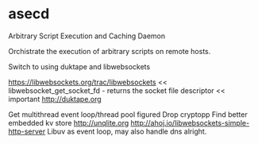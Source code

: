 asecd
=====

Arbitrary Script Execution and Caching Daemon

Orchistrate the execution of arbitrary scripts on remote hosts.

Switch to using duktape and libwebsockets

https://libwebsockets.org/trac/libwebsockets << libwebsocket_get_socket_fd - returns the socket file descriptor << important
http://duktape.org

Get multithread event loop/thread pool figured
Drop cryptopp
Find better embedded kv store http://unqlite.org
http://ahoj.io/libwebsockets-simple-http-server
Libuv as event loop, may also handle dns alright. 
